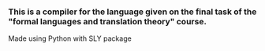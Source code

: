 ### This is a compiler for the language given on the final task of the "formal languages and translation theory" course.

Made using Python with SLY package


